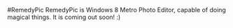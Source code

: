 #RemedyPic
    RemedyPic is Windows 8 Metro Photo Editor, capable of doing magical things. It is coming out soon! :)

